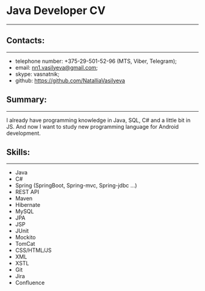 # __Java Developer CV__
---

## __Contacts:__
---

* telephone number: +375-29-501-52-96 (MTS, Viber, Telegram);
* email: nn1.vasilyeva@gmail.com;
* skype: vasnatnik;
* github: https://github.com/NatalliaVasilyeva

## __Summary:__
---

I already have programming knowledge in Java, SQL, C# and a little bit in JS.  And now I want to study new programming language for Android development. 

## __Skills:__
---

- Java
- C#
- Spring (SpringBoot, Spring-mvc, Spring-jdbc ...)
- REST API
- Maven
- Hibernate
- MySQL
- JPA
- JSP
- JUnit
- Mockito
- TomCat
- CSS/HTML/JS
- XML
- XSTL
- Git
- Jira
- Confluence